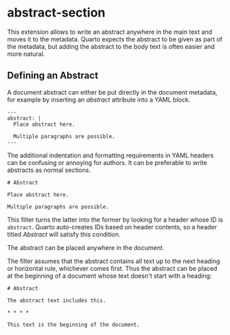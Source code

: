 # abstract-section

This extension allows to write an abstract anywhere in the main
text and moves it to the metadata. Quarto expects the abstract to
be given as part of the metadata, but adding the abstract to the
body text is often easier and more natural.

## Defining an Abstract

A document abstract can either be put directly in the document
metadata, for example by inserting an *abstract* attribute into a
YAML block.

    ---
    abstract: |
      Place abstract here.

      Multiple paragraphs are possible.
    ---

The additional indentation and formatting requirements in YAML
headers can be confusing or annoying for authors. It can be
preferable to write abstracts as normal sections.

    # Abstract

    Place abstract here.

    Multiple paragraphs are possible.

This filter turns the latter into the former by looking for a
header whose ID is `abstract`. Quarto auto-creates IDs based on
header contents, so a header titled *Abstract* will satisfy this
condition.

The abstract can be placed anywhere in the document.

The filter assumes that the abstract contains all text up to the
next heading or horizontal rule, whichever comes first. Thus the
abstract can be placed at the beginning of a document whose text
doesn't start with a heading:

    # Abstract

    The abstract text includes this.

    * * * *

    This text is the beginning of the document.
